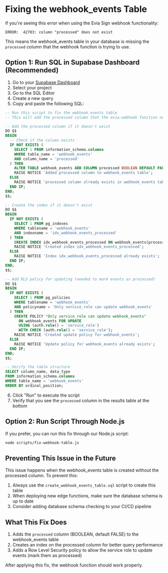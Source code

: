 # Fixing the webhook_events Table

If you're seeing this error when using the Evia Sign webhook functionality:

```
ERROR:  42703: column "processed" does not exist
```

This means the webhook_events table in your database is missing the `processed` column that the webhook function is trying to use.

## Option 1: Run SQL in Supabase Dashboard (Recommended)

1. Go to your [Supabase Dashboard](https://app.supabase.com/)
2. Select your project
3. Go to the SQL Editor
4. Create a new query
5. Copy and paste the following SQL:

```sql
-- Run this script to fix the webhook_events table
-- This will add the processed column that the evia-webhook function needs

-- Add the processed column if it doesn't exist
DO $$
BEGIN
  -- Check if the column exists
  IF NOT EXISTS (
    SELECT 1 FROM information_schema.columns 
    WHERE table_name = 'webhook_events' 
    AND column_name = 'processed'
  ) THEN
    ALTER TABLE webhook_events ADD COLUMN processed BOOLEAN DEFAULT FALSE;
    RAISE NOTICE 'Added processed column to webhook_events table';
  ELSE
    RAISE NOTICE 'processed column already exists in webhook_events table';
  END IF;
END;
$$;

-- Create the index if it doesn't exist
DO $$
BEGIN
  IF NOT EXISTS (
    SELECT 1 FROM pg_indexes 
    WHERE tablename = 'webhook_events' 
    AND indexname = 'idx_webhook_events_processed'
  ) THEN
    CREATE INDEX idx_webhook_events_processed ON webhook_events(processed);
    RAISE NOTICE 'Created index idx_webhook_events_processed';
  ELSE
    RAISE NOTICE 'Index idx_webhook_events_processed already exists';
  END IF;
END;
$$;

-- Add RLS policy for updating (needed to mark events as processed)
DO $$
BEGIN
  IF NOT EXISTS (
    SELECT 1 FROM pg_policies 
    WHERE tablename = 'webhook_events' 
    AND policyname = 'Only service_role can update webhook_events'
  ) THEN
    CREATE POLICY "Only service_role can update webhook_events"
      ON webhook_events FOR UPDATE
      USING (auth.role() = 'service_role')
      WITH CHECK (auth.role() = 'service_role');
    RAISE NOTICE 'Created update policy for webhook_events';
  ELSE
    RAISE NOTICE 'Update policy for webhook_events already exists';
  END IF;
END;
$$;

-- Verify the table structure
SELECT column_name, data_type 
FROM information_schema.columns 
WHERE table_name = 'webhook_events'
ORDER BY ordinal_position;
```

6. Click "Run" to execute the script
7. Verify that you see the `processed` column in the results table at the bottom

## Option 2: Run Script Through Node.js

If you prefer, you can run this fix through our Node.js script:

```bash
node scripts/fix-webhook-table.js
```

## Preventing This Issue in the Future

This issue happens when the webhook_events table is created without the processed column. To prevent this:

1. Always use the `create_webhook_events_table.sql` script to create this table
2. When deploying new edge functions, make sure the database schema is up to date
3. Consider adding database schema checking to your CI/CD pipeline

## What This Fix Does

1. Adds the `processed` column (BOOLEAN, default FALSE) to the webhook_events table
2. Creates an index on the processed column for better query performance
3. Adds a Row Level Security policy to allow the service role to update events (mark them as processed)

After applying this fix, the webhook function should work properly. 